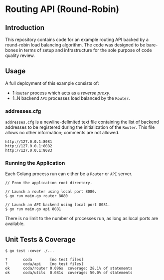 # Routing API (Round-Robin)

## Introduction
This repository contains code for an example routing API backed by a round-robin load balancing algorithm. The code was designed to be bare-bones in terms of setup and infrastructure for the sole purpose of code quality review.

## Usage
A full deployment of this example consists of:
- 1 `Router` process which acts as a _reverse proxy_.
- 1..N backend `API` processes load balanced by the `Router`.

### addresses.cfg
`addresses.cfg` is a newline-delimited text file containing the list of backend addresses to be registered during the initialization of the `Router`. This file allows no other information; comments are not allowed.

```
http://127.0.0.1:8081
http://127.0.0.1:8082
http://127.0.0.1:8083
```

### Running the Application
Each Golang process run can either be a `Router` or `API` server.

```golang
// From the application root directory.

// Launch a router using local port 8080.
$ go run main.go router 8080

// Launch an API backend using local port 8081.
$ go run main.go api 8081
```

There is no limit to the number of processes run, as long as local ports are available.

## Unit Tests & Coverage
```golang
$ go test -cover ./...

?   	coda		[no test files]
?   	coda/api	[no test files]
ok  	coda/router	0.096s	coverage: 28.1% of statements
ok  	coda/utils	0.081s	coverage: 50.0% of statements
```

